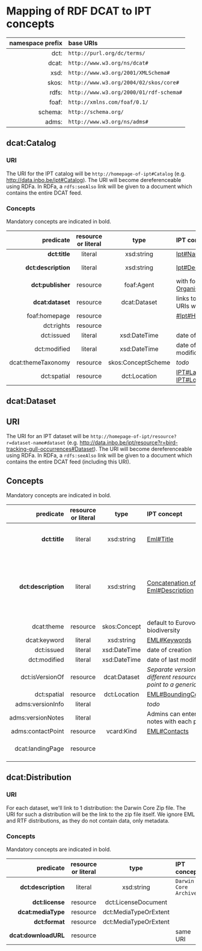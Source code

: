 # Mapping of RDF DCAT to IPT concepts

| namespace prefix | base URIs |
|----:|:----|
| dct:| `http://purl.org/dc/terms/` |
| dcat:| `http://www.w3.org/ns/dcat#`|
| xsd:| `http://www.w3.org/2001/XMLSchema#`|
| skos:| `http://www.w3.org/2004/02/skos/core#`|
| rdfs:| `http://www.w3.org/2000/01/rdf-schema#`|
| foaf:| `http://xmlns.com/foaf/0.1/`|
| schema:| `http://schema.org/`|
| adms:| `http://www.w3.org/ns/adms#`|

## dcat:Catalog

### URI

The URI for the IPT catalog will be `http://homepage-of-ipt#Catalog` (e.g. http://data.inbo.be/ipt#Catalog). The URI will become dereferenceable using RDFa. In RDFa, a `rdfs:seeAlso` link will be given to a document which contains the entire DCAT feed.

### Concepts

Mandatory concepts are indicated in bold.

| predicate | resource or literal | type | IPT concept | example |
|---:|:---:|:---:|:---|:---|
|**dct:title**|literal|xsd:string|[Ipt#Name](https://github.com/gbif/ipt/blob/master/src/main/java/org/gbif/ipt/model/AgentBase.java#L65)|INBO IPT|
|**dct:description**|literal|xsd:string|[Ipt#Description](https://github.com/gbif/ipt/blob/master/src/main/java/org/gbif/ipt/model/Ipt.java#L47)|The INBO IPT is hosted at the Research Institute for Nature and Forest (INBO) in Brussels, Belgium.|
|**dct:publisher**|resource|foaf:Agent|with foaf:name [Organisation#Name](https://github.com/gbif/ipt/blob/master/src/main/java/org/gbif/ipt/model/AgentBase.java#L65)|Research Institute for Nature and Forest (INBO)|
|**dcat:dataset**|resource|dcat:Dataset|links to dcat:Dataset URIs we create|http://data.inbo.be/ipt/resource?r=bird-tracking-gull-occurrences#Dataset|
|foaf:homepage|resource||[#Ipt#HomepageURL](https://github.com/gbif/ipt/blob/master/src/main/java/org/gbif/ipt/model/AgentBase.java#L49)|http://data.inbo.be/ipt|
|dct:rights|resource|||https://creativecommons.org/publicdomain/zero/1.0/|
|dct:issued|literal|xsd:DateTime|date of creation||
|dct:modified|literal|xsd:DateTime|date of last modification||
|dcat:themeTaxonomy|resource|skos:ConceptScheme|_todo_||
|dct:spatial|resource|dct:Location|[IPT#Latitude](https://github.com/gbif/ipt/blob/master/src/main/java/org/gbif/ipt/config/AppConfig.java#L145), [IPT#Longitude](https://github.com/gbif/ipt/blob/master/src/main/java/org/gbif/ipt/config/AppConfig.java#L157)||

## dcat:Dataset

## URI

The URI for an IPT dataset will be `http://homepage-of-ipt/resource?r=dataset-name#dataset` (e.g. http://data.inbo.be/ipt/resource?r=bird-tracking-gull-occurrences#Dataset). The URI will become dereferenceable using RDFa. In RDFa, a `rdfs:seeAlso` link will be given to a document which contains the entire DCAT feed (including this URI).

## Concepts

Mandatory concepts are indicated in bold.

| predicate | resource or literal | type | IPT concept | example |
|---:|:---:|:---:|:---|:---|
|**dct:title**|literal|xsd:string|[Eml#Title](https://github.com/gbif/gbif-metadata-profile/blob/master/src/main/java/org/gbif/metadata/eml/Eml.java#L715)|Bird tracking - GPS tracking of Lesser Black-backed Gull and Herring Gull breeding at the Belgian coast|
|**dct:description**|literal|xsd:string|[Concatenation of Eml#Description](https://github.com/gbif/gbif-metadata-profile/blob/master/src/main/java/org/gbif/metadata/eml/Eml.java#L753)|Bird tracking - GPS tracking of Lesser Black-backed Gull and Herring Gull breeding at the Belgian coast is a species occurrence dataset published by the Research Institute for Nature and Forest (INBO). The dataset curently ...|
|dcat:theme|resource|skos:Concept|default to Eurovoc URI for biodiversity|
|dcat:keyword|literal|xsd:string|[EML#Keywords](https://github.com/gbif/ipt/blob/master/src/main/java/org/gbif/ipt/model/Ipt.java#L47)|animal movement|
|dct:issued|literal|xsd:DateTime|date of creation||
|dct:modified|literal|xsd:DateTime|date of last modification||
|dct:isVersionOf|resource|dcat:Dataset|_Separate versions can be different resources which point to a generic dataset_||
|dct:spatial|resource|dct:Location|[EML#BoundingCoordinates](https://github.com/gbif/gbif-metadata-profile/blob/master/src/main/java/org/gbif/metadata/eml/GeospatialCoverage.java#L59)||
|adms:versionInfo|literal||_todo_||
|adms:versionNotes|literal||Admins can enter version notes with each publication||
|adms:contactPoint|resource|vcard:Kind|[EML#Contacts](https://github.com/gbif/gbif-metadata-profile/blob/3c312d84f62fb3efbeca08e4fc9178ac4dfe5397/src/main/java/org/gbif/metadata/eml/Eml.java#L356)|Eric Stienen, Peter Desmet|
|dcat:landingPage|resource|||http://data.inbo.be/ipt/resource?r=bird-tracking-gull-occurrences|

## dcat:Distribution

### URI

For each dataset, we'll link to 1 distribution: the Darwin Core Zip file. The URI for such a distribution will be the link to the zip file itself. We ignore EML and RTF distributions, as they do not contain data, only metadata.

### Concepts

Mandatory concepts are indicated in bold.

| predicate |  resource or literal | type | IPT concept | example |
|---:|:---:|:---:|:---|:---|
|**dct:description**|literal|xsd:string|`Darwin Core Archive`||
|**dct:license**|resource|dct:LicenseDocument||https://creativecommons.org/publicdomain/zero/1.0/|
|**dcat:mediaType**|resource|dct:MediaTypeOrExtent||`application/zip`||
|**dct:format**|resource|dct:MediaTypeOrExtent||`dwc-a`||
|**dcat:downloadURL**|resource||same URI|http://data.inbo.be/ipt/archive.do?r=bird-tracking-gull-occurrences|
